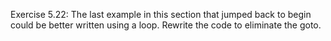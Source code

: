 Exercise 5.22: The last example in this section that jumped back to begin
could be better written using a loop. Rewrite the code to eliminate the goto.